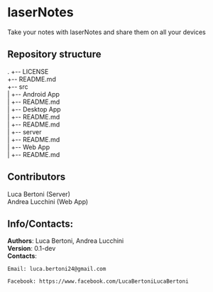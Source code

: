 # laserNotes

Take your notes with laserNotes and share them on all your devices

## Repository structure
.
+-- LICENSE  
+-- README.md  
+-- src  
|   +-- Android App  
|   	+-- README.md  
|   +-- Desktop App  
|   	+-- README.md  
|   +-- README.md  
|   +-- server  
|   	+-- README.md  
|   +-- Web App  
|   	+-- README.md  

## Contributors
Luca Bertoni (Server)  
Andrea Lucchini (Web App)  

## Info/Contacts:
**Authors**: Luca Bertoni, Andrea Lucchini  
**Version**: 0.1-dev  
**Contacts**:  

	Email: luca.bertoni24@gmail.com  

	Facebook: https://www.facebook.com/LucaBertoniLucaBertoni